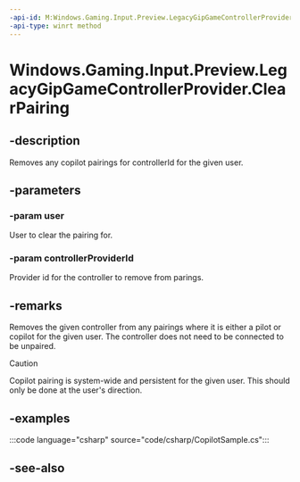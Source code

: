 ```yaml
---
-api-id: M:Windows.Gaming.Input.Preview.LegacyGipGameControllerProvider.ClearPairing(Windows.System.User, System.String)
-api-type: winrt method
---
```


<!-- Method syntax.
public void LegacyGipGameControllerProvider.ClearPairing(User user, string controllerProviderId)
-->

# Windows.Gaming.Input.Preview.LegacyGipGameControllerProvider.ClearPairing

## -description

Removes any copilot pairings for controllerId for the given user.

## -parameters

### -param user

User to clear the pairing for.

### -param controllerProviderId

Provider id for the controller to remove from parings.

## -remarks

Removes the given controller from any pairings where it is either a pilot or copilot for the given user. The controller does not need to be connected to be unpaired.

> [!CAUTION]
> Copilot pairing is system-wide and persistent for the given user. This should only be done at the user's direction.

## -examples

:::code language="csharp" source="code/csharp/CopilotSample.cs":::

## -see-also
